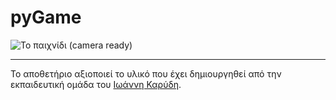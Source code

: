 # pyGame

![Το παιχνίδι (camera ready)](https://github.com/diogenisAl/pyGame/blob/main/media/space_invaders_gif.gif)


---

Το αποθετήριο αξιοποιεί το υλικό που έχει δημιουργηθεί από την εκπαιδευτική ομάδα του [Ιωάννη Καρύδη](https://github.com/ioanniskarydis).
